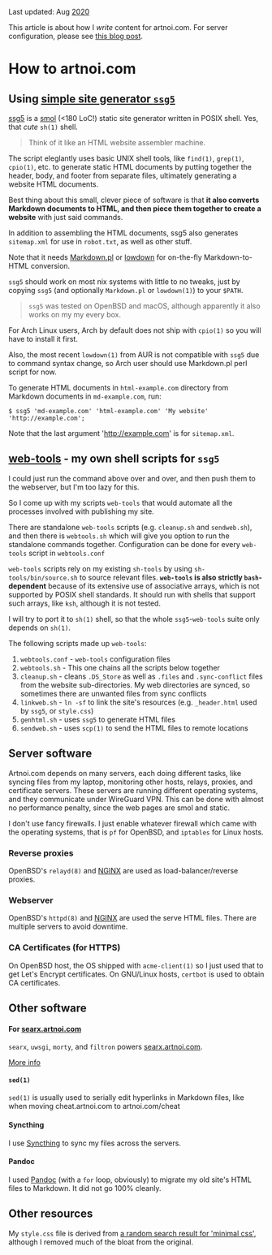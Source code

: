Last updated: Aug [2020](/blog/2020/)

This article is about how I *write* content for artnoi.com. For server configuration, please see [this blog post](/blog/2021/relays/).
# How to artnoi.com
## Using [simple site generator `ssg5`](https://www.romanzolotarev.com/ssg.html)

[ssg5](https://www.romanzolotarev.com/ssg.html) is a [smol](https://www.dictionary.com/e/slang/smol/) (<180 LoC!) static site generator written in POSIX shell. Yes, that *cute* `sh(1)` shell.

> Think of it like an HTML website assembler machine.

The script eleglantly uses basic UNIX shell tools, like `find(1)`, `grep(1)`, `cpio(1)`, etc. to generate static HTML documents by putting together the header, body, and footer from separate files, ultimately generating a website HTML documents.

Best thing about this small, clever piece of software is that **it also converts Markdown documents to HTML, and then piece them together to create a website** with just said commands.

In addition to assembling the HTML documents, ssg5 also generates `sitemap.xml` for use in `robot.txt`, as well as other stuff.

Note that it needs [Markdown.pl](https://daringfireball.net/projects/markdown) or [lowdown](https://kristaps.bsd.lv/lowdown) for on-the-fly Markdown-to-HTML conversion.

`ssg5` should work on most nix systems with little to no tweaks, just by copying `ssg5` (and optionally `Markdown.pl` or `lowdown(1)`) to your `$PATH`.

> `ssg5` was tested on OpenBSD and macOS, although apparently it also works on my my every box.

For Arch Linux users, Arch by default does not ship with `cpio(1)` so you will have to install it first.

Also, the most recent `lowdown(1)` from AUR is not compatible with `ssg5` due to command syntax change, so Arch user should use Markdown.pl perl script for now.

To generate HTML documents in `html-example.com` directory from Markdown documents in `md-example.com`, run:

    $ ssg5 'md-example.com' 'html-example.com' 'My website' 'http://example.com';

Note that the last argument 'http://example.com' is for `sitemap.xml`.

## [web-tools](https://gitlab.com/artnoi-staple/unix/-/tree/master/web-tools) - my own shell scripts for `ssg5`
I could just run the command above over and over, and then push them to the webserver, but I'm too lazy for this.

So I come up with my scripts `web-tools` that would automate all the processes involved with publishing my site.

There are standalone `web-tools` scripts (e.g. `cleanup.sh` and `sendweb.sh`), and then there is `webtools.sh` which will give you option to run the standalone commands together. Configuration can be done for every `web-tools` script in `webtools.conf`

`web-tools` scripts rely on my existing `sh-tools` by using `sh-tools/bin/source.sh` to source relevant files. **`web-tools` is also strictly `bash`-dependent** because of its extensive use of associative arrays, which is not supported by POSIX shell standards. It should run with shells that support such arrays, like `ksh`, although it is not tested.

I will try to port it to `sh(1)` shell, so that the whole `ssg5`-`web-tools` suite only depends on `sh(1)`.

The following scripts made up `web-tools`:

1. `webtools.conf` - `web-tools` configuration files
2. `webtools.sh` - This one chains all the scripts below together
3. `cleanup.sh` - cleans `.DS_Store` as well as `.files` and `.sync-conflict` files from the website sub-directories. My web directories are synced, so sometimes there are unwanted files from sync conflicts
4. `linkweb.sh` - `ln -sf` to link the site's resources (e.g. `_header.html` used by `ssg5`, or `style.css`)
5. `genhtml.sh` - uses `ssg5` to generate HTML files
6. `sendweb.sh` - uses `scp(1)` to send the HTML files to remote locations

## Server software
Artnoi.com depends on many servers, each doing different tasks, like syncing files from my laptop, monitoring other hosts, relays, proxies, and certificate servers. These servers are running different operating systems, and they communicate under WireGuard VPN. This can be done with almost no performance penalty, since the web pages are smol and static.

I don't use fancy firewalls. I just enable whatever firewall which came with the operating systems, that is `pf` for OpenBSD, and `iptables` for Linux hosts.
### Reverse proxies
OpenBSD's `relayd(8)` and [NGINX](https://nginx.com) are used as load-balancer/reverse proxies.
### Webserver
OpenBSD's `httpd(8)` and [NGINX](https://nginx.com) are used the serve HTML files. There are multiple servers to avoid downtime.
### CA Certificates (for HTTPS)
On OpenBSD host, the OS shipped with `acme-client(1)` so I just used that to get Let's Encrypt certificates. On GNU/Linux hosts, `certbot` is used to obtain CA certificates.

## Other software
#### For [searx.artnoi.com](/searx)
`searx`, `uwsgi`, `morty`, and `filtron` powers [searx.artnoi.com](https://searx.artnoi.com).

[More info](/blog/2021/searx/)
#### `sed(1)`
`sed(1)` is usually used to serially edit hyperlinks in Markdown files, like when moving cheat.artnoi.com to artnoi.com/cheat
#### Syncthing
I use [Syncthing](https://syncthing.net) to sync my files across the servers.
#### Pandoc
I used [Pandoc](https://pandoc.org) (with a `for` loop, obviously) to migrate my old site's HTML files to Markdown. It did not go 100% cleanly.

## Other resources
My `style.css` file is derived from [a random search result for 'minimal css'](https://niklasfasching.de/posts/just-enough-css/), although I removed much of the bloat from the original.
